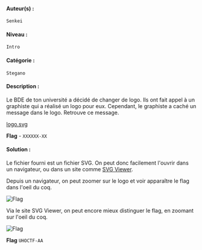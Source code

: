 #### Auteur(s) :
`Senkei`

#### Niveau :
`Intro`

#### Catégorie :
`Stegano`

#### Description :

Le BDE de ton université a décidé de changer de logo. Ils ont fait appel à un graphiste qui a réalisé un logo pour eux. Cependant, le graphiste a caché un message dans le logo. Retrouve ce message.

[logo.svg](./logo.svg)


**Flag** - `XXXXXX-XX`

#### Solution :

Le fichier fourni est un fichier SVG. On peut donc facilement l'ouvrir dans un navigateur, ou dans un site comme [SVG Viewer](https://www.svgviewer.dev/).

Depuis un navigateur, on peut zoomer sur le logo et voir apparaître le flag dans l'oeil du coq.

![Flag](https://cdn.discordapp.com/attachments/1113518786977476608/1113518887166816296/image.png)

Via le site SVG Viewer, on peut encore mieux distinguer le flag, en zoomant sur l'oeil du coq.

![Flag](https://cdn.discordapp.com/attachments/1113518786977476608/1113518992355753994/image.png)

**Flag** `UHOCTF-AA`